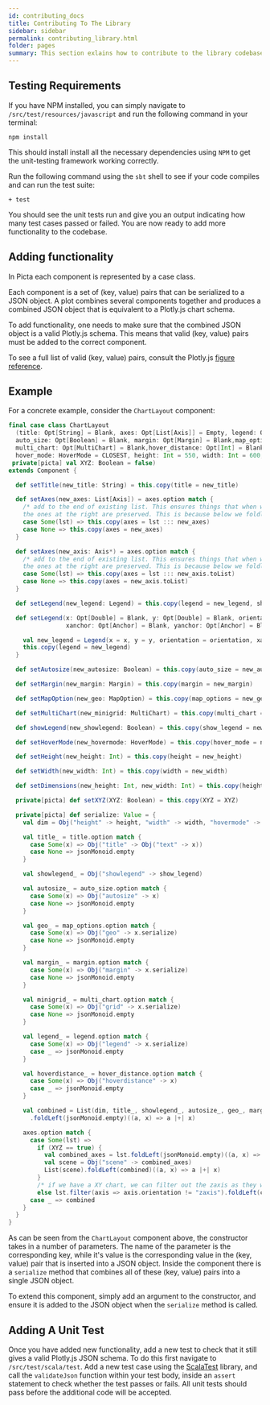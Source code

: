 ```yaml
---
id: contributing_docs
title: Contributing To The Library
sidebar: sidebar
permalink: contributing_library.html
folder: pages
summary: This section exlains how to contribute to the library codebase.
---
```


## Testing Requirements

If you have NPM installed, you can simply navigate to `/src/test/resources/javascript` and run the following command in your terminal:

```
npm install
```

This should install install all the necessary dependencies using `NPM` to get the unit-testing framework working correctly.

Run the following command using the `sbt` shell to see if your code compiles and can run the test suite:

```
+ test
```

You should see the unit tests run and give you an output indicating how many test cases passed or failed. You are now ready to
add more functionality to the codebase.

## Adding functionality

In Picta each component is represented by a case class.

Each component is a set of (key, value) pairs that can be serialized to a JSON object. A plot combines several components together
and produces a combined JSON object that is equivalent to a Plotly.js chart schema.

To add functionality, one needs to make sure that the combined JSON object is a valid Plotly.js schema. This means that valid (key, value)
pairs must be added to the correct component.

To see a full list of valid (key, value) pairs, consult the Plotly.js [figure reference](https://plotly.com/javascript/reference/).

## Example

For a concrete example, consider the `ChartLayout` component:

```scala
final case class ChartLayout
  (title: Opt[String] = Blank, axes: Opt[List[Axis]] = Empty, legend: Opt[Legend] = Blank,
  auto_size: Opt[Boolean] = Blank, margin: Opt[Margin] = Blank,map_options: Opt[MapOption] = Blank,
  multi_chart: Opt[MultiChart] = Blank,hover_distance: Opt[Int] = Blank, show_legend: Boolean = true,
  hover_mode: HoverMode = CLOSEST, height: Int = 550, width: Int = 600,
 private[picta] val XYZ: Boolean = false)
extends Component {

  def setTitle(new_title: String) = this.copy(title = new_title)

  def setAxes(new_axes: List[Axis]) = axes.option match {
    /* add to the end of existing list. This ensures things that when we have two of the same keys,
    the ones at the right are preserved. This is because below we foldleft when merging the axes */
    case Some(lst) => this.copy(axes = lst ::: new_axes)
    case None => this.copy(axes = new_axes)
  }

  def setAxes(new_axis: Axis*) = axes.option match {
    /* add to the end of existing list. This ensures things that when we have two of the same keys,
    the ones at the right are preserved. This is because below we foldleft when merging the axes */
    case Some(lst) => this.copy(axes = lst ::: new_axis.toList)
    case None => this.copy(axes = new_axis.toList)
  }

  def setLegend(new_legend: Legend) = this.copy(legend = new_legend, show_legend = true)

  def setLegend(x: Opt[Double] = Blank, y: Opt[Double] = Blank, orientation: Orientation = VERTICAL,
                xanchor: Opt[Anchor] = Blank, yanchor: Opt[Anchor] = Blank) = {

    val new_legend = Legend(x = x, y = y, orientation = orientation, xanchor = xanchor, yanchor = yanchor)
    this.copy(legend = new_legend)
  }

  def setAutosize(new_autosize: Boolean) = this.copy(auto_size = new_autosize)

  def setMargin(new_margin: Margin) = this.copy(margin = new_margin)

  def setMapOption(new_geo: MapOption) = this.copy(map_options = new_geo)

  def setMultiChart(new_minigrid: MultiChart) = this.copy(multi_chart = new_minigrid)

  def showLegend(new_showlegend: Boolean) = this.copy(show_legend = new_showlegend)

  def setHoverMode(new_hovermode: HoverMode) = this.copy(hover_mode = new_hovermode)

  def setHeight(new_height: Int) = this.copy(height = new_height)

  def setWidth(new_width: Int) = this.copy(width = new_width)

  def setDimensions(new_height: Int, new_width: Int) = this.copy(height = new_height, width = new_width)

  private[picta] def setXYZ(XYZ: Boolean) = this.copy(XYZ = XYZ)

  private[picta] def serialize: Value = {
    val dim = Obj("height" -> height, "width" -> width, "hovermode" -> hover_mode.toString.toLowerCase)

    val title_ = title.option match {
      case Some(x) => Obj("title" -> Obj("text" -> x))
      case None => jsonMonoid.empty
    }

    val showlegend_ = Obj("showlegend" -> show_legend)

    val autosize_ = auto_size.option match {
      case Some(x) => Obj("autosize" -> x)
      case None => jsonMonoid.empty
    }

    val geo_ = map_options.option match {
      case Some(x) => Obj("geo" -> x.serialize)
      case None => jsonMonoid.empty
    }

    val margin_ = margin.option match {
      case Some(x) => Obj("margin" -> x.serialize)
      case None => jsonMonoid.empty
    }

    val minigrid_ = multi_chart.option match {
      case Some(x) => Obj("grid" -> x.serialize)
      case None => jsonMonoid.empty
    }

    val legend_ = legend.option match {
      case Some(x) => Obj("legend" -> x.serialize)
      case _ => jsonMonoid.empty
    }

    val hoverdistance_ = hover_distance.option match {
      case Some(x) => Obj("hoverdistance" -> x)
      case _ => jsonMonoid.empty
    }

    val combined = List(dim, title_, showlegend_, autosize_, geo_, margin_, minigrid_, legend_, hoverdistance_)
      .foldLeft(jsonMonoid.empty)((a, x) => a |+| x)

    axes.option match {
      case Some(lst) =>
        if (XYZ == true) {
          val combined_axes = lst.foldLeft(jsonMonoid.empty)((a, x) => a |+| x.serialize)
          val scene = Obj("scene" -> combined_axes)
          List(scene).foldLeft(combined)((a, x) => a |+| x)
        }
        /* if we have a XY chart, we can filter out the zaxis as they will never be used */
        else lst.filter(axis => axis.orientation != "zaxis").foldLeft(combined)((a, x) => a |+| x.serialize)
      case _ => combined
    }
  }
}
```

As can be seen from the `ChartLayout` component above, the constructor takes in a number of parameters. The name of the parameter is the corresponding
key, while it's value is the corresponding value in the (key, value) pair that is inserted into a JSON object. Inside the component there is a `serialize`
method that combines all of these (key, value) pairs into a single JSON object.

To extend this component, simply add an argument to the constructor, and ensure it is added to the JSON object when the `serialize` method is called.

## Adding A Unit Test

Once you have added new functionality, add a new test to check that it still gives a valid Plotly.js JSON schema. To do this first navigate to
`/src/test/scala/test`. Add a new test case using the [ScalaTest](https://www.scalatest.org) library, and call the `validateJson` function within your test
body, inside an `assert` statement to check whether the test passes or fails. All unit tests should pass before the additional code will be accepted.
